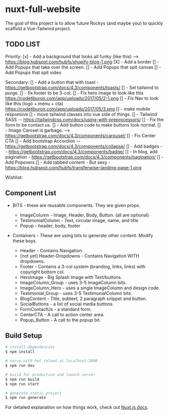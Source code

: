 # nuxt-full-website

The goal of this project is to allow future Rockys (and maybe you) to quickly scaffold a Vue-Tailwind project. 




## TODO LIST

Priority: 
[x] - Add a background that looks all funky (like this) --> https://blog.hubspot.com/hubfs/shopify-blog-1.png
[X] - Add a border 
[] - Add Popups that take over the screen.
[] - Add Popups that spit canvas
[] - Add Popups that spit video


Secondary: 
[] - Add a button that with toast - https://getbootstrap.com/docs/4.3/components/toasts/
[] - Set tailwind to purge. 
[] - fix footer to be 3-col. 
[] - Fix hero image to look like this https://codetiburon.com/app/uploads/2017/05/2-1.png
[] - Fix Nav to look like this (logo + menu + cta) https://codetiburon.com/app/uploads/2017/05/3.png
[] - make mobile responsive
[] - move tailwind classes into vue side of things. 
[] - Tailwind SASS -- https://tailwindcss.com/docs/using-with-preprocessors/
[] - Fix the form to be contact us.
[] - Add button code to make buttons look normal. 
[] - Image Carosel is garbage. --> https://getbootstrap.com/docs/4.3/components/carousel/
[] - Fix Center CTA
[] - Add bootstrap Accordion -- https://getbootstrap.com/docs/4.3/components/collapse/
[] - Add badges -- https://getbootstrap.com/docs/4.3/components/badge/
[] - In blog, add pagination - https://getbootstrap.com/docs/4.3/components/pagination/
[] - Add Popovers
[] - Add tabbed content - But sexy - https://blog.hubspot.com/hubfs/transferwise-landing-page-1.png

Wishlist: 

## Component List

* BITS - these are reusable components. They are given props. 
  * ImageColumn - Image, Header, Body, Button. (all are optional)
  * TestimonialColumn - Text, circular image, name, and title
  * Popup - header, body, footer

* Containers - These are using bits to generate other content. Modify these boys.
  * Header - Contains Navigation. 
  * [not yet] Header-Dropdowns - Contains Navigation WITH dropdowns. 
  * Footer - Contains a 3-col system (branding, links, links) with copyright bottom col.
  * HeroImage - Big Splash Image with Text/buttons. 
  * ImageColumn_Group - uses 3-5 ImageColumn bits.
  * ImageColumn_Hero - uses a single ImageColumn and design code.
  * Testimonial_Group - uses 3-5 TestimonialColumn bits.
  * BlogContent - Title, subtext, 2 paragraph snippet and button.
  * SocialButtons - a list of social media buttons. 
  * FormContactUs - a standard form. 
  * CenterCTA - A call to action center area. 
  * Popup_Button - A call to the popup bit.

## Build Setup

```bash
# install dependencies
$ npm install

# serve with hot reload at localhost:3000
$ npm run dev

# build for production and launch server
$ npm run build
$ npm run start

# generate static project
$ npm run generate
```

For detailed explanation on how things work, check out [Nuxt.js docs](https://nuxtjs.org).
